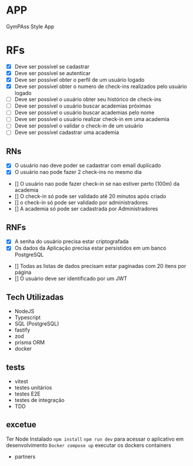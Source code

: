 # APP
GymPAss Style App

# RFs 
- [x] Deve ser possível se cadastrar
- [x] Deve ser possível se autenticar
- [x] Deve ser possível obter o perfil de um usuário logado
- [x] Deve ser possível obter o numero de check-ins realizados pelo usuário logado
- [ ] Deve ser possível o usuário obter seu histórico de check-ins
- [ ] Deve ser possível o usuário buscar academias próximas
- [ ] Deve ser possível o usuário buscar academias pelo nome
- [ ] Deve ser possível o usuário realizar check-in em uma academia
- [ ] Deve ser possível o validar o check-in de um usuário
- [ ] Deve ser possível cadastrar uma academia
## RNs
- [x] O usuário nao deve poder se cadastrar com email duplicado
- [x] O usuário nao pode fazer 2 check-ins no mesmo dia
- [] O usuário nao pode fazer check-in se nao estiver perto (100m) da academia
- [] O check-in só pode ser validado até 20 minutos após criado
- [] o check-in só pode ser validado por administradores
- [] A academia só pode ser cadastrada por Administradores
## RNFs
- [x] A senha do usuário precisa estar criptografada
- [x] Os dados da Aplicação precisa estar persistidos em um banco PostgreSQL
- [] Todas as listas de dados precisam estar paginadas com 20 itens por página
- [] O usuário deve ser identificado por um JWT

## Tech Utilizadas
- NodeJS
- Typescript
- SQL (PostgreSQL)
- fastify
- zod
- prisma ORM
- docker
## tests
- vitest
- testes unitários
- testes E2E
- testes de integração
- TDD

## excetue
Ter Node Instalado
`npm install`
`npm run dev` para acessar o aplicativo em desenvolvimento 
`Docker compose up` executar os dockers containers

- partners 